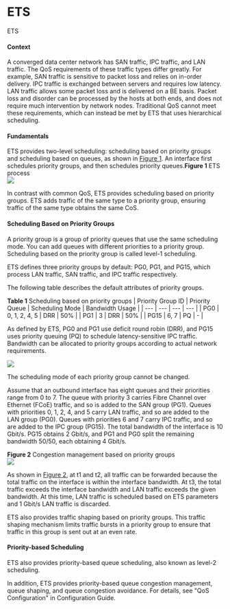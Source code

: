 ETS
===

ETS

#### Context

A converged data center network has SAN traffic, IPC traffic, and LAN traffic. The QoS requirements of these traffic types differ greatly. For example, SAN traffic is sensitive to packet loss and relies on in-order delivery. IPC traffic is exchanged between servers and requires low latency. LAN traffic allows some packet loss and is delivered on a BE basis. Packet loss and disorder can be processed by the hosts at both ends, and does not require much intervention by network nodes. Traditional QoS cannot meet these requirements, which can instead be met by ETS that uses hierarchical scheduling.


#### Fundamentals

ETS provides two-level scheduling: scheduling based on priority groups and scheduling based on queues, as shown in [Figure 1](#EN-US_CONCEPT_0000001513149646__fig_dc_fd_dcb_000502). An interface first schedules priority groups, and then schedules priority queues.**Figure 1** ETS process  
![](figure/en-us_image_0000001512670542.png)

In contrast with common QoS, ETS provides scheduling based on priority groups. ETS adds traffic of the same type to a priority group, ensuring traffic of the same type obtains the same CoS.


#### Scheduling Based on Priority Groups

A priority group is a group of priority queues that use the same scheduling mode. You can add queues with different priorities to a priority group. Scheduling based on the priority group is called level-1 scheduling.

ETS defines three priority groups by default: PG0, PG1, and PG15, which process LAN traffic, SAN traffic, and IPC traffic respectively.

The following table describes the default attributes of priority groups.

**Table 1** Scheduling based on priority groups
| Priority Group ID | Priority Queue | Scheduling Mode | Bandwidth Usage |
| --- | --- | --- | --- |
| PG0 | 0, 1, 2, 4, 5 | DRR | 50% |
| PG1 | 3 | DRR | 50% |
| PG15 | 6, 7 | PQ | - |


As defined by ETS, PG0 and PG1 use deficit round robin (DRR), and PG15 uses priority queuing (PQ) to schedule latency-sensitive IPC traffic. Bandwidth can be allocated to priority groups according to actual network requirements.

![](public_sys-resources/note_3.0-en-us.png) 

The scheduling mode of each priority group cannot be changed.

Assume that an outbound interface has eight queues and their priorities range from 0 to 7. The queue with priority 3 carries Fibre Channel over Ethernet (FCoE) traffic, and so is added to the SAN group (PG1). Queues with priorities 0, 1, 2, 4, and 5 carry LAN traffic, and so are added to the LAN group (PG0). Queues with priorities 6 and 7 carry IPC traffic, and so are added to the IPC group (PG15). The total bandwidth of the interface is 10 Gbit/s. PG15 obtains 2 Gbit/s, and PG1 and PG0 split the remaining bandwidth 50/50, each obtaining 4 Gbit/s.

**Figure 2** Congestion management based on priority groups  
![](figure/en-us_image_0000001512830142.png)

As shown in [Figure 2](#EN-US_CONCEPT_0000001513149646__fig_dc_fd_dcb_000501), at t1 and t2, all traffic can be forwarded because the total traffic on the interface is within the interface bandwidth. At t3, the total traffic exceeds the interface bandwidth and LAN traffic exceeds the given bandwidth. At this time, LAN traffic is scheduled based on ETS parameters and 1 Gbit/s LAN traffic is discarded.

ETS also provides traffic shaping based on priority groups. This traffic shaping mechanism limits traffic bursts in a priority group to ensure that traffic in this group is sent out at an even rate.


#### Priority-based Scheduling

ETS also provides priority-based queue scheduling, also known as level-2 scheduling.

In addition, ETS provides priority-based queue congestion management, queue shaping, and queue congestion avoidance. For details, see "QoS Configuration" in Configuration Guide.